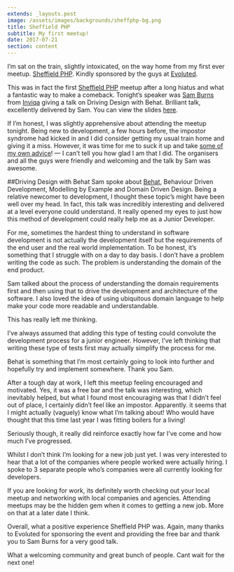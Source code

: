 ```yaml
---
extends: _layouts.post
image: /assets/images/backgrounds/sheffphp-bg.png
title: Sheffield PHP
subtitle: My first meetup!
date: 2017-07-21
section: content
---
```


I’m sat on the train, slightly intoxicated, on the way home from my first ever meetup. [Sheffield PHP](https://www.sheffieldphp.co.uk/). Kindly sponsored by the guys at [Evoluted](https://www.evoluted.net/).

This was in fact the first [Sheffield PHP](https://www.sheffieldphp.co.uk/) meetup after a long hiatus and what a fantastic way to make a comeback. Tonight’s speaker was [Sam Burns](https://sam-burns.com/) from [Inviqa](https://inviqa.com/) giving a talk on Driving Design with Behat. Brilliant talk, excellently delivered by Sam. You can view the slides [here](https://docs.google.com/presentation/d/1E6XnPhVt9Fp29QI7ImgJ1KHZM2m7eX7aC0qd42ZgOD4/edit#slide=id.p).

If I’m honest, I was slightly apprehensive about attending the meetup tonight. Being new to development, a few hours before, the impostor syndrome had kicked in and I did consider getting my usual train home and giving it a miss. However, it was time for me to suck it up and take [some of my own advice](https://medium.com/the-mission/getting-comfortable-being-uncomfortable-73eb2bbd6e37)! — I can’t tell you how glad I am that I did. The organisers and all the guys were friendly and welcoming and the talk by Sam was awesome.

##Driving Design with Behat
Sam spoke about [Behat](http://behat.org/en/latest/), Behaviour Driven Development, Modelling by Example and Domain Driven Design. Being a relative newcomer to development, I thought these topic’s might have been well over my head. In fact, this talk was incredibly interesting and delivered at a level everyone could understand. It really opened my eyes to just how this method of development could really help me as a Junior Developer.

For me, sometimes the hardest thing to understand in software development is not actually the development itself but the requirements of the end user and the real world implementation. To be honest, it’s something that I struggle with on a day to day basis. I don’t have a problem writing the code as such. The problem is understanding the domain of the end product.

Sam talked about the process of understanding the domain requirements first and then using that to drive the development and architecture of the software. I also loved the idea of using ubiquitous domain language to help make your code more readable and understandable.

This has really left me thinking.

I’ve always assumed that adding this type of testing could convolute the development process for a junior engineer. However, I’ve left thinking that writing these type of tests first may actually simplify the process for me.

Behat is something that I’m most certainly going to look into further and hopefully try and implement somewhere. Thank you Sam.

After a tough day at work, I left this meetup feeling encouraged and motivated. Yes, it was a free bar and the talk was interesting, which inevitably helped, but what I found most encouraging was that I didn’t feel out of place, I certainly didn’t feel like an impostor. Apparently. it seems that I might actually (vaguely) know what I’m talking about! Who would have thought that this time last year I was fitting boilers for a living!

Seriously though, it really did reinforce exactly how far I’ve come and how much I’ve progressed.

Whilst I don’t think I’m looking for a new job just yet. I was very interested to hear that a lot of the companies where people worked were actually hiring. I spoke to 3 separate people who’s companies were all currently looking for developers.

If you are looking for work, its definitely worth checking out your local meetup and networking with local companies and agencies. Attending meetups may be the hidden gem when it comes to getting a new job. More on that at a later date I think.

Overall, what a positive experience Sheffield PHP was. Again, many thanks to Evoluted for sponsoring the event and providing the free bar and thank you to Sam Burns for a very good talk.

What a welcoming community and great bunch of people. Cant wait for the next one!

